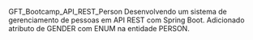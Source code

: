 GFT_Bootcamp_API_REST_Person
Desenvolvendo um sistema de gerenciamento de pessoas em API REST com Spring Boot. Adicionado atributo de GENDER com ENUM na entidade PERSON.
